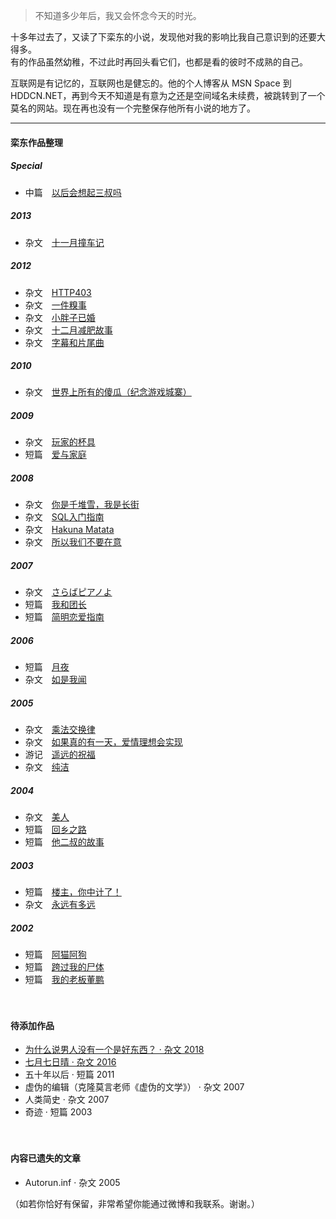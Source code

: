 > 不知道多少年后，我又会怀念今天的时光。 


十多年过去了，又读了下栾东的小说，发现他对我的影响比我自己意识到的还要大得多。  
有的作品虽然幼稚，不过此时再回头看它们，也都是看的彼时不成熟的自己。

互联网是有记忆的，互联网也是健忘的。他的个人博客从 MSN Space 到 HDDCN.NET，再到今天不知道是有意为之还是空间域名未续费，被跳转到了一个莫名的网站。现在再也没有一个完整保存他所有小说的地方了。

---

#### 栾东作品整理  
##### Special
- 中篇　[以后会想起三叔吗][0801]

##### 2013  
- 杂文　[十一月撞车记][1301]

##### 2012  
- 杂文　[HTTP403][1201]
- 杂文　[一件糗事][1202]
- 杂文　[小胖子已婚][1203]
- 杂文　[十二月减肥故事][1204]
- 杂文　[字幕和片尾曲][1205]

##### 2010  
- 杂文　[世界上所有的傻瓜（纪念游戏城寨）][1001]

##### 2009  
- 杂文　[玩家的杯具][0901]
- 短篇　[爱与家庭][0902]

##### 2008  
- 杂文　[你是千堆雪，我是长街][0802]
- 杂文　[SQL入门指南][0803]
- 杂文　[Hakuna Matata][0804]
- 杂文　[所以我们不要在意][0805]

##### 2007  
- 杂文　[さらばピアノよ][0701]
- 短篇　[我和团长][0702]
- 短篇　[简明恋爱指南][0703]

##### 2006  
- 短篇　[月夜][0601]
- 杂文　[如是我闻][0602]

##### 2005  
- 杂文　[乘法交换律][0501]
- 杂文　[如果真的有一天，爱情理想会实现][0502]
- 游记　[遥远的祝福][0503]
- 杂文　[纯洁][0504]

##### 2004  
- 杂文　[美人][0401]
- 短篇　[回乡之路][0402]
- 短篇　[他二叔的故事][0403]

##### 2003  
- 短篇　[楼主，你中计了！][0301]
- 杂文　[永远有多远][0302]

##### 2002  
- 短篇　[阿猫阿狗][0201] 
- 短篇　[跨过我的尸体][0202] 
- 短篇　[我的老板董鹏][0203] 

[1301]: /2013/01/01/crash

[1201]: /2012/01/01/http-403
[1202]: /2012/01/01/awkwardness
[1203]: /2012/01/01/fat32
[1204]: /2012/01/01/you
[1205]: /2012/01/01/closing-credits-ending-song

[1001]: /2010/01/01/aho

[0901]: /2009/01/01/sad-story
[0902]: /2009/01/01/of-love-and-family

[0801]: /2008/01/01/3rd-uncle
[0802]: /2008/01/01/yau-tsai
[0803]: /2008/01/01/sql-101
[0804]: /2008/01/01/hakuna-matata
[0805]: /2008/01/01/happiness


[0701]: /2007/01/01/farewell-to-the-piano
[0702]: /2007/01/01/my-commander-and-i
[0703]: /2007/01/01/a-simple-guide-on-love

[0601]: /2006/01/01/tsukiyo
[0602]: /2006/01/01/evam-maya-srutam

[0501]: /2005/01/01/commutative-law-of-multiplication
[0502]: /2005/01/01/if
[0503]: /2005/01/01/tokyo-game-show
[0504]: /2005/01/01/pure

[0401]: /2004/01/01/beauty
[0402]: /2004/01/01/way-home
[0403]: /2004/01/01/vagrant-story

[0301]: /2003/01/01/trap
[0302]: /2003/01/01/forever

[0201]: /2002/01/01/tun-town
[0202]: /2002/01/01/my-body
[0203]: /2002/01/01/dong-peng

　　

#### 待添加作品

- [为什么说男人没有一个是好东西？ · 杂文 2018](https://www.vgtime.com/topic/1041581.jhtml)
- [七月七日晴 · 杂文 2016](https://weibo.com/1707086621/Dk6ep62LD)
- 五十年以后 · 短篇 2011  
- 虚伪的编辑（克隆莫言老师《虚伪的文学》） · 杂文 2007 
- 人类简史 · 杂文 2007 
- 奇迹 · 短篇 2003 

　　

#### 内容已遗失的文章
- Autorun.inf · 杂文 2005 

（如若你恰好有保留，非常希望你能通过微博和我联系。谢谢。） 